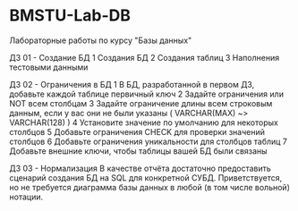# BMSTU-Lab-DB
Лабораторные работы по курсу "Базы данных"

ДЗ 01 - Создание БД
1 Создания БД
  2 Создания таблиц
  3 Наполнения тестовыми данными

ДЗ 02 - Ограничения в БД
  1 В БД, разработанной в первом ДЗ, добавьте каждой таблице первичный ключ
  2 Задайте ограничения или NOT всем столбцам
  3 Задайте ограничение длины всем строковым данным, если у вас они не были указаны ( VARCHAR(MAX) ~> VARCHAR(128) )
  4 Установите значение по умолчанию для некоторых столбцов
  5 Добавьте ограничения CHECK для проверки значений столбцов
  6 Добавьте ограничения уникальности для столбцов таблиц
  7 Добавьте внешние ключи, чтобы таблицы вашей БД были связаны


  ДЗ 03 - Нормализация
    В качестве отчёта достаточно предоставить сценарий создания БД на SQL для конкретной СУБД. 
    Приветствуется, но не требуется диаграмма базы данных в любой (в том числе вольной) нотации.
